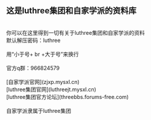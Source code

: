 这是luthree集团和自家学派的资料库
-
<br>
你可以在这里得到一切有关于luthree集团和自家学派的资料
<br>
默认解压密码：luthree
<br>
<br>
用“小于号+ br +大于号”来换行
<br>
<br>
官方q群：966824579
<br>
<br>
[自家学派官网](zjxp.mysxl.cn)
<br>
[luthree集团官网](luthreejt.mysxl.cn)
<br>
[luthree集团官方论坛](threebbs.forums-free.com)
<br>
<br>
自家学派隶属于luthree集团
